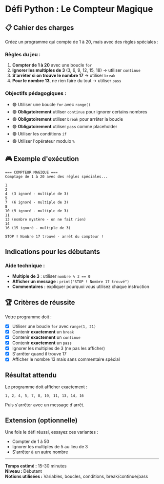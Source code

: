 # Défi Python : Le Compteur Magique

## 📋 Cahier des charges

Créez un programme qui compte de 1 à 20, mais avec des règles spéciales :

### Règles du jeu :
1. **Compter de 1 à 20** avec une boucle `for`
2. **Ignorer les multiples de 3** (3, 6, 9, 12, 15, 18) → utiliser `continue`
3. **S'arrêter si on trouve le nombre 17** → utiliser `break`
4. **Pour le nombre 13**, ne rien faire du tout → utiliser `pass`

### Objectifs pédagogiques :
- 🟢 Utiliser une boucle `for` avec `range()`
- 🟢 **Obligatoirement** utiliser `continue` pour ignorer certains nombres
- 🟢 **Obligatoirement** utiliser `break` pour arrêter la boucle
- 🟢 **Obligatoirement** utiliser `pass` comme placeholder
- 🟢 Utiliser les conditions `if`
- 🟢 Utiliser l'opérateur modulo `%`

## 🎮 Exemple d'exécution

```
=== COMPTEUR MAGIQUE ===
Comptage de 1 à 20 avec des règles spéciales...

1
2
4  (3 ignoré - multiple de 3)
5
7  (6 ignoré - multiple de 3) 
8
10 (9 ignoré - multiple de 3)
11
13 (nombre mystère - on ne fait rien)
14
16 (15 ignoré - multiple de 3)

STOP ! Nombre 17 trouvé - arrêt du compteur !
```

## Indications pour les débutants

### Aide technique :
- **Multiple de 3** : utiliser `nombre % 3 == 0`
- **Afficher un message** : `print("STOP ! Nombre 17 trouvé")`
- **Commentaires** : expliquer pourquoi vous utilisez chaque instruction

## 🏆 Critères de réussite

Votre programme doit :
- [x] Utiliser une boucle `for` avec `range(1, 21)`
- [x] Contenir **exactement** un `break`
- [x] Contenir **exactement** un `continue` 
- [x] Contenir **exactement** un `pass`
- [x] Ignorer les multiples de 3 (ne pas les afficher)
- [x] S'arrêter quand il trouve 17
- [x] Afficher le nombre 13 mais sans commentaire spécial

## Résultat attendu

Le programme doit afficher exactement :
```
1, 2, 4, 5, 7, 8, 10, 11, 13, 14, 16
```

Puis s'arrêter avec un message d'arrêt.

## Extension (optionnelle)

Une fois le défi réussi, essayez ces variantes :
- Compter de 1 à 50
- Ignorer les multiples de 5 au lieu de 3
- S'arrêter à un autre nombre

---

**Temps estimé :** 15-30 minutes  
**Niveau :** Débutant  
**Notions utilisées :** Variables, boucles, conditions, break/continue/pass
